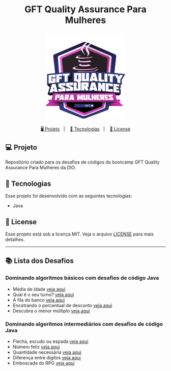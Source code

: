 <h1 align="center">
  GFT Quality Assurance Para Mulheres
</h1>

<h2 align="center">
  <img src="./assets/gft-qa.png" width="250px">
</h2>

<p align="center">
  <a href="#-projeto">🖥️ Projeto</a>&nbsp;&nbsp;&nbsp;|&nbsp;&nbsp;&nbsp;
  <a href="#-tecnologias">🚀 Tecnologias</a>&nbsp;&nbsp;&nbsp;|&nbsp;&nbsp;&nbsp;
  <a href="#-license">📝 License</a>
</p>

## 💻 Projeto

Repositório criado para os desafios de códigos do bootcamp GFT Quality Assurance Para Mulheres da DIO.

## 🚀 Tecnologias

Esse projeto foi desenvolvido com as seguintes tecnologias:

- Java

## 📝 License

Esse projeto está sob a licença MIT. Veja o arquivo [LICENSE](LICENSE) para mais detalhes.

---

## 📚 Lista dos Desafios

### Dominando algoritmos básicos com desafios de código Java

- Média de idade [veja aqui](./modulo1-desafio1/MediaIdade.java)
- Qual é o seu turno? [veja aqui]()
- A fila do banco [veja aqui]()
- Encotrando o percentual de desconto [veja aqui](./modulo1-desafio4/Percentual.java)
- Descubra o menor múltiplo [veja aqui]()

### Dominando algoritmos intermediários com desafios de código Java

- Flecha, escudo ou espada [veja aqui](./modulo2-desafio1/FlechaEscudoOuEspada.java)
- Número feliz [veja aqui](./modulo2-desafio2/NumeroFeliz.java)
- Quantidade necessária [veja aqui](./modulo2-desafio3/QuantidadeNecessaria.java)
- Diferença entre dígitos [veja aqui](./modulo2-desafio4/DiferencaEntreDigitos.java)
- Emboscada do RPG [veja aqui](./modulo2-desafio5/EmboscadaRPG.java)
